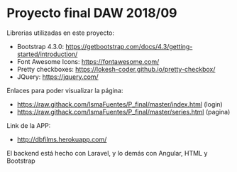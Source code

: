 # Proyecto final DAW 2018/09

Librerias utilizadas en este proyecto:
- Bootstrap 4.3.0: https://getbootstrap.com/docs/4.3/getting-started/introduction/
- Font Awesome Icons: https://fontawesome.com/
- Pretty checkboxes: https://lokesh-coder.github.io/pretty-checkbox/
- JQuery: https://jquery.com/

Enlaces para poder visualizar la página:
- https://raw.githack.com/IsmaFuentes/P_final/master/index.html (login)
- https://raw.githack.com/IsmaFuentes/P_final/master/series.html (pagina)

Link de la APP:
- http://dbfilms.herokuapp.com/

El backend está hecho con Laravel, y lo demás con Angular, HTML y Bootstrap
